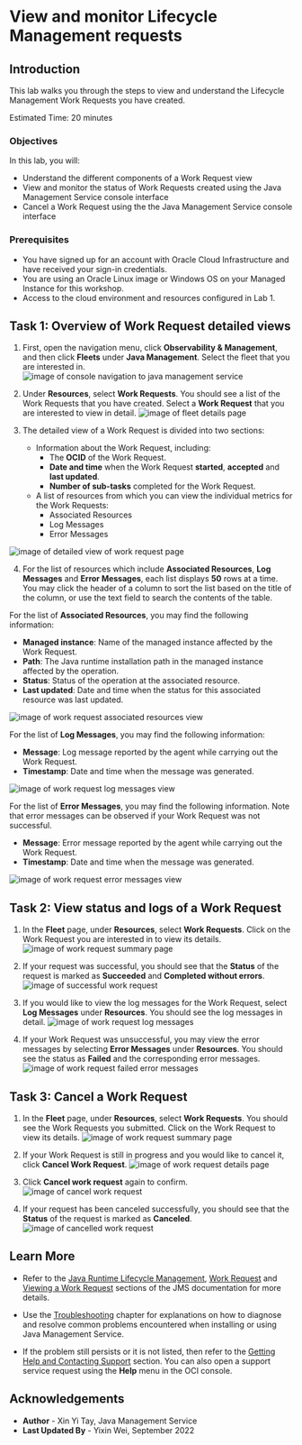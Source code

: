 # View and monitor Lifecycle Management requests

## Introduction

This lab walks you through the steps to view and understand the Lifecycle Management Work Requests you have created.

Estimated Time: 20 minutes

### Objectives

In this lab, you will:

* Understand the different components of a Work Request view
* View and monitor the status of Work Requests created using the Java Management Service console interface
* Cancel a Work Request using the the Java Management Service console interface


### Prerequisites

* You have signed up for an account with Oracle Cloud Infrastructure and have received your sign-in credentials.
* You are using an Oracle Linux image or Windows OS on your Managed Instance for this workshop.
* Access to the cloud environment and resources configured in Lab 1.

## Task 1: Overview of Work Request detailed views
1. First, open the navigation menu, click **Observability & Management**, and then click **Fleets** under **Java Management**. Select the fleet that you are interested in.
 ![image of console navigation to java management service](images/console-navigation-jms.png)

2. Under **Resources**, select **Work Requests**. You should see a list of the Work Requests that you have created. Select a **Work Request** that you are interested to view in detail.
 ![image of fleet details page](images/fleet-details-page.png)

3. The detailed view of a Work Request is divided into two sections:
    * Information about the Work Request, including:
        * The **OCID** of the Work Request.
        * **Date and time** when the Work Request **started**, **accepted** and **last updated**.
        * **Number of sub-tasks** completed for the Work Request.
    * A list of resources from which you can view the individual metrics for the Work Requests:
        * Associated Resources
        * Log Messages
        * Error Messages

  ![image of detailed view of work request page](images/work-request-detailed-view.png)


4. For the list of resources which include **Associated Resources**, **Log Messages** and **Error Messages**, each list displays **50** rows at a time. You may click the header of a column to sort the list based on the title of the column, or use the text field to search the contents of the table.

  For the list of **Associated Resources**, you may find the following information:
   * **Managed instance**: Name of the managed instance affected by the Work Request.
   * **Path**: The Java runtime installation path in the managed instance affected by the operation.
   * **Status**: Status of the operation at the associated resource.
   * **Last updated**: Date and time when the status for this associated resource was last updated.

  ![image of work request associated resources view](images/work-request-associated-resources.png)


  For the list of **Log Messages**, you may find the following information:
  * **Message**: Log message reported by the agent while carrying out the Work Request.
  * **Timestamp**: Date and time when the message was generated.

  ![image of work request log messages view](images/work-request-log-messages.png)


  For the list of **Error Messages**, you may find the following information. Note that error messages can be observed if your Work Request was not successful.
  * **Message**: Error message reported by the agent while carrying out the Work Request.
  * **Timestamp**: Date and time when the message was generated.

  ![image of work request error messages view](images/work-request-error-messages.png)


## Task 2: View status and logs of a Work Request
1. In the **Fleet** page, under **Resources**, select **Work Requests**. Click on the Work Request you are interested in to view its details.
 ![image of work request summary page](images/work-request-summary-page.png)

2. If your request was successful, you should see that the **Status** of the request is marked as **Succeeded** and **Completed without errors**.
 ![image of successful work request](images/delete-java-runtime-succeeded.png)

3. If you would like to view the log messages for the Work Request, select **Log Messages** under **Resources**. You should see the log messages in detail.
 ![image of work request log messages](images/delete-work-request-log-messages.png)

4. If your Work Request was unsuccessful, you may view the error messages by selecting **Error Messages** under **Resources**. You should see the status as **Failed** and the corresponding error messages.
  ![image of work request failed error messages](images/delete-work-request-failed-error-message.png)


## Task 3: Cancel a Work Request
1. In the **Fleet** page, under **Resources**, select **Work Requests**. You should see the Work Requests you submitted. Click on the Work Request to view its details.
 ![image of work request summary page](images/work-request-summary-page.png)


2. If your Work Request is still in progress and you would like to cancel it, click **Cancel Work Request**.
  ![image of work request details page](images/delete-work-request-details-page.png)

3. Click **Cancel work request** again to confirm.
  ![image of cancel work request](images/cancel-delete-work-request.png)

4. If your request has been canceled successfully, you should see that the **Status** of the request is marked as **Canceled**.
  ![image of cancelled work request](images/canceled-delete-work-request.png)




## Learn More
* Refer to the [Java Runtime Lifecycle Management](https://docs.oracle.com/en-us/iaas/jms/doc/advanced-features.html#AJSUG-GUID-08673CB1-D87D-4BC5-A61D-E59DCC879ABB), [Work Request](https://docs.oracle.com/en-us/iaas/jms/doc/getting-started-java-management-service.html#GUID-47C63464-BC0C-4059-B552-ED9F33E77ED3) and [Viewing a Work Request](https://docs.oracle.com/en-us/iaas/jms/doc/fleet-views.html#GUID-F649F0E5-DD54-4DEC-A0F1-942FE3552C93) sections of the JMS documentation for more details.

* Use the [Troubleshooting](https://docs.oracle.com/en-us/iaas/jms/doc/troubleshooting.html#GUID-2D613C72-10F3-4905-A306-4F2673FB1CD3) chapter for explanations on how to diagnose and resolve common problems encountered when installing or using Java Management Service.

* If the problem still persists or it is not listed, then refer to the [Getting Help and Contacting Support](https://docs.oracle.com/en-us/iaas/Content/GSG/Tasks/contactingsupport.htm) section. You can also open a support service request using the **Help** menu in the OCI console.


## Acknowledgements

* **Author** - Xin Yi Tay, Java Management Service
* **Last Updated By** - Yixin Wei, September 2022
